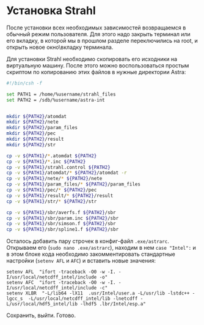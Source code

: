 # Установка  Strahl

После установки всех необходимых зависимостей возвращаемся в обычный режим пользователя. Для этого надо закрыть терминал или его вкладку, в которой мы в прошлом разделе переключились на root, и открыть новое окно\вкладку терминала.

Для установки Strahl необходимо скопировать его исходники на виртуальную машину. После этого можно воспользоваться простым скриптом по копированию этих файлов в нужные директории Astra:

```sh
#!/bin/csh -f

set PATH1 = /home/%username/strahl_files
set PATH2 = /sdb/%username/astra-int


mkdir ${PATH2}/atomdat 
mkdir ${PATH2}/nete
mkdir ${PATH2}/param_files
mkdir ${PATH2}/pec
mkdir ${PATH2}/result 
mkdir ${PATH2}/str 

cp -v ${PATH1}/*.atomdat ${PATH2}
cp -v ${PATH1}/*.inc ${PATH2}
cp -v ${PATH1}/strahl.control ${PATH2}
cp -v ${PATH1}/atomdat/* ${PATH2}/atomdat -r
cp -v ${PATH1}/nete/* ${PATH2}/nete
cp -v ${PATH1}/param_files/* ${PATH2}/param_files
cp -v ${PATH1}/pec/* ${PATH2}/pec
cp -v ${PATH1}/result/* ${PATH2}/result
cp -v ${PATH1}/str/* ${PATH2}/str

cp -v ${PATH1}/sbr/averfs.f ${PATH2}/sbr
cp -v ${PATH1}/sbr/param.inc ${PATH2}/sbr
cp -v ${PATH1}/sbr/simson.f ${PATH2}/sbr
cp -v ${PATH1}/sbr/spline1.f ${PATH2}/sbr

```

Осталось добавить пару строчек в конфиг-файл `.exe/astrarc`. Открываем его (`sudo nano .exe/astrarc`), находим в нем `case "Intel":` и в этом блоке кода необходимо закомментировать стандартные настройки (`setenv AFL` и `AFC`) и вставить новые значения:

```
setenv AFL  "ifort -traceback -O0 -w -I. -I/usr/local/netcdff_intel/include -o"
setenv AFC  "ifort -traceback -O0 -w -I. -I/usr/local/netcdff_intel/include -c"
setenv XLBR  "-L/lib64 -lX11  .usr/Intel/user.a -L/usr/lib -lstdc++ -lgcc_s  -L/usr/local/netcdff_intel/lib -lnetcdff -L/usr/local/hdf5_intel/lib -lhdf5 .lbr/Intel/esp.a"
```
Сохранить, выйти. Готово.
